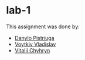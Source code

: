 # lab-1
This assignment was done by:
- [Danylo Pistriuga](https://github.com/MINEZERI/)
- [Voytkiv Vladislav](https://github.com/alomj)
- [Vitalii Chyhryn](https://github.com/vitaliichyhryn)
